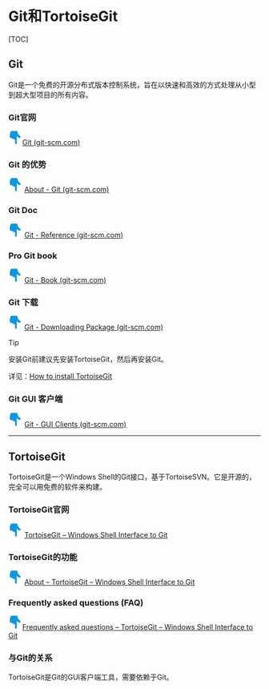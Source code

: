 # Git和TortoiseGit

[TOC]

## Git

Git是一个免费的开源分布式版本控制系统，旨在以快速和高效的方式处理从小型到超大型项目的所有内容。

### Git官网

![](../Images/Common/hand-down.png)[Git (git-scm.com)](https://git-scm.com/)

### Git 的优势

![](../Images/Common/hand-down.png) [About - Git (git-scm.com)](https://git-scm.com/about/branching-and-merging)

### Git Doc

![](../Images/Common/hand-down.png) [Git - Reference (git-scm.com)](https://git-scm.com/docs)

### Pro Git book

![](../Images/Common/hand-down.png) [Git - Book (git-scm.com)](https://git-scm.com/book/en/v2)

### Git 下载

![](../Images/Common/hand-down.png) [Git - Downloading Package (git-scm.com)](https://git-scm.com/download/win)

> [!TIP]
>
> 安装Git前建议先安装TortoiseGit，然后再安装Git。
>
> 详见：[How to install TortoiseGit](https://tortoisegit.org/support/faq/#install)

### Git GUI 客户端

![](../Images/Common/hand-down.png) [Git - GUI Clients (git-scm.com)](https://git-scm.com/downloads/guis/)

---

## TortoiseGit

TortoiseGit是一个Windows Shell的Git接口，基于TortoiseSVN。它是开源的，完全可以用免费的软件来构建。

### TortoiseGit官网

![](../Images/Common/hand-down.png) [TortoiseGit – Windows Shell Interface to Git](https://tortoisegit.org/)

### TortoiseGit的功能

![](../Images/Common/hand-down.png) [About – TortoiseGit – Windows Shell Interface to Git](https://tortoisegit.org/about/)

### Frequently asked questions (FAQ)

![](../Images/Common/hand-down.png)[Frequently asked questions – TortoiseGit – Windows Shell Interface to Git](https://tortoisegit.org/support/faq/#install)

### 与Git的关系

TortoiseGit是Git的GUI客户端工具，需要依赖于Git。